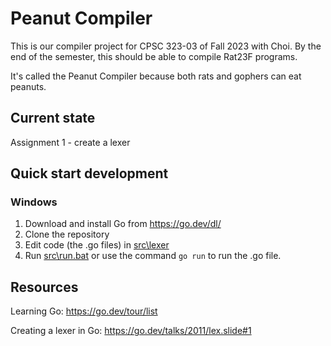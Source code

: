 # Peanut Compiler

This is our compiler project for CPSC 323-03 of Fall 2023 with Choi. By the end of the semester, this should be able to compile Rat23F programs.

It's called the Peanut Compiler because both rats and gophers can eat peanuts.

## Current state

Assignment 1 - create a lexer

## Quick start development

### Windows

1. Download and install Go from https://go.dev/dl/
1. Clone the repository
2. Edit code (the .go files) in [src\lexer](src/lexer)
1. Run [src\run.bat](src/run.bat) or use the command `go run` to run the .go file.

## Resources

Learning Go: https://go.dev/tour/list

Creating a lexer in Go: https://go.dev/talks/2011/lex.slide#1
